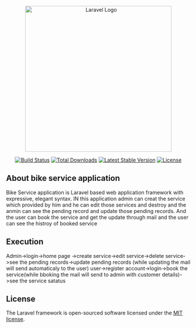 <p align="center"><a href="https://laravel.com" target="_blank"><img src="https://raw.githubusercontent.com/laravel/art/master/logo-lockup/5%20SVG/2%20CMYK/1%20Full%20Color/laravel-logolockup-cmyk-red.svg" width="400" alt="Laravel Logo"></a></p>

<p align="center">
<a href="https://github.com/laravel/framework/actions"><img src="https://github.com/laravel/framework/workflows/tests/badge.svg" alt="Build Status"></a>
<a href="https://packagist.org/packages/laravel/framework"><img src="https://img.shields.io/packagist/dt/laravel/framework" alt="Total Downloads"></a>
<a href="https://packagist.org/packages/laravel/framework"><img src="https://img.shields.io/packagist/v/laravel/framework" alt="Latest Stable Version"></a>
<a href="https://packagist.org/packages/laravel/framework"><img src="https://img.shields.io/packagist/l/laravel/framework" alt="License"></a>
</p>

## About bike service application

Bike Service application is Laravel based web application framework with expressive, elegant syntax. IN this application admin can creat the service which provided by him and he can edit those services and destroy and the anmin can see the pending record and update those pending records.
And the user can book the service and get the update through mail and the user can see the histroy of booked service





## Execution

Admin->login->home page ->create service->edit service->delete service->see the pending records->update pending records (while updating the mail will send automaticaly to the user)
user->register account->login->book the service(while bboking the mail will send to admin with customer details)->see the service satatus
## License

The Laravel framework is open-sourced software licensed under the [MIT license](https://opensource.org/licenses/MIT).
